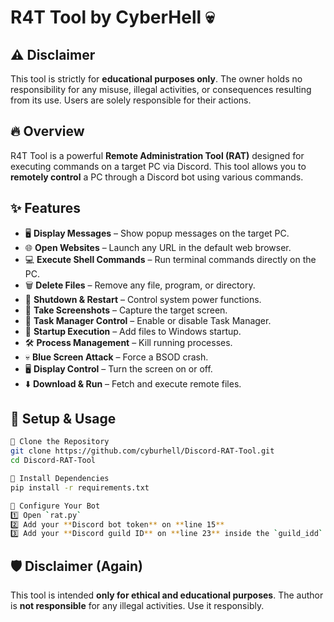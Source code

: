 # R4T Tool by CyberHell 💀  

## ⚠ Disclaimer  
This tool is strictly for **educational purposes only**. The owner holds no responsibility for any misuse, illegal activities, or consequences resulting from its use. Users are solely responsible for their actions.  

## 🔥 Overview  
R4T Tool is a powerful **Remote Administration Tool (RAT)** designed for executing commands on a target PC via Discord. This tool allows you to **remotely control** a PC through a Discord bot using various commands.  

## ✨ Features  

- 🖥️ **Display Messages** – Show popup messages on the target PC.  
- 🌐 **Open Websites** – Launch any URL in the default web browser.  
- 💻 **Execute Shell Commands** – Run terminal commands directly on the PC.  
- 🗑️ **Delete Files** – Remove any file, program, or directory.  
- 🔄 **Shutdown & Restart** – Control system power functions.  
- 📸 **Take Screenshots** – Capture the target screen.  
- 🔧 **Task Manager Control** – Enable or disable Task Manager.  
- 🚀 **Startup Execution** – Add files to Windows startup.  
- 🛠️ **Process Management** – Kill running processes.  
- 💀 **Blue Screen Attack** – Force a BSOD crash.  
- 🖥️ **Display Control** – Turn the screen on or off.  
- ⬇️ **Download & Run** – Fetch and execute remote files.  

## 📌 Setup & Usage  

```bash
🔹 Clone the Repository  
git clone https://github.com/cyburhell/Discord-RAT-Tool.git  
cd Discord-RAT-Tool  

🔹 Install Dependencies  
pip install -r requirements.txt  

🔹 Configure Your Bot
1️⃣ Open `rat.py`  
2️⃣ Add your **Discord bot token** on **line 15**  
3️⃣ Add your **Discord guild ID** on **line 23** inside the `guild_idd` variable  


```

## 🛡️ Disclaimer (Again)  
This tool is intended **only for ethical and educational purposes**. The author is **not responsible** for any illegal activities. Use it responsibly.  
```
